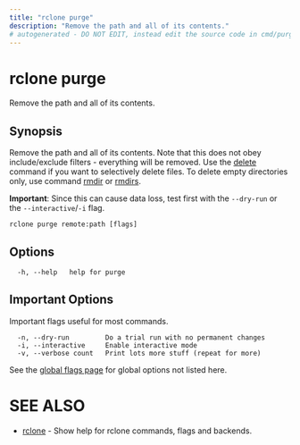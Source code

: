 ```yaml
---
title: "rclone purge"
description: "Remove the path and all of its contents."
# autogenerated - DO NOT EDIT, instead edit the source code in cmd/purge/ and as part of making a release run "make commanddocs"
---
```

# rclone purge

Remove the path and all of its contents.

## Synopsis


Remove the path and all of its contents.  Note that this does not obey
include/exclude filters - everything will be removed.  Use the
[delete](/commands/rclone_delete/) command if you want to selectively
delete files. To delete empty directories only, use command
[rmdir](/commands/rclone_rmdir/) or [rmdirs](/commands/rclone_rmdirs/).

**Important**: Since this can cause data loss, test first with the
`--dry-run` or the `--interactive`/`-i` flag.


```
rclone purge remote:path [flags]
```

## Options

```
  -h, --help   help for purge
```


## Important Options

Important flags useful for most commands.

```
  -n, --dry-run         Do a trial run with no permanent changes
  -i, --interactive     Enable interactive mode
  -v, --verbose count   Print lots more stuff (repeat for more)
```

See the [global flags page](/flags/) for global options not listed here.

# SEE ALSO

* [rclone](/commands/rclone/)	 - Show help for rclone commands, flags and backends.

